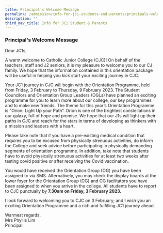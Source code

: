 ```yaml
---
title: Principal's Welcome Message
permalink: /admission/info-for-jc1-students-and-parents/principals-welcome-message/
description: ""
third_nav_title: Info for JC1 Student & Parents
---
```

### **Principal's Welcome Message**
Dear JC1s,

A warm welcome to Catholic Junior College (CJC)! On behalf of the teachers, staff and J2 seniors, it is my pleasure to welcome you to our CJ family.  We hope that the information contained in this orientation package will be useful in helping you kick start your exciting journey in CJC.

Your JC1 journey in CJC will begin with the Orientation Programme, held from Friday, 3 February to Thursday, 9 February 2023. The Student Councilors and Orientation Group Leaders (OGLs) have planned an exciting programme for you to learn more about our college, our key programmes and to make new friends. The theme for this year’s Orientation Programme is “Orion: Light Up your Path”. Orion is one of the brightest constellations in our galaxy, full of hope and promise. We hope that our J1s will light up their paths in CJC and reach for the stars in terms of developing as thinkers with a mission and leaders with a heart.

Please take note that if you have a pre-existing medical condition that requires you to be excused from physically strenuous activities, do inform the College and seek advice before participating in physically demanding segments of orientation programme. In addition, take note that students have to avoid physically strenuous activities for at least two weeks after testing covid positive or after receiving the Covid vaccination.

You would have received the Orientation Group (OG) you have been assigned to via SMS. Alternatively, you may check the display boards at the lower foyer for the Orientation Group (OG) and OG facilitators you have been assigned to when you arrive in the college. All students have to report to CJC punctually by **7.30am on Friday, 3 February 2023.**

I look forward to welcoming you to CJC on 3 February; and I wish you an exciting Orientation Programme and a rich and fulfilling JC1 journey ahead.

Warmest regards,<br>
Mrs Phyllis Lim<br>
Principal


